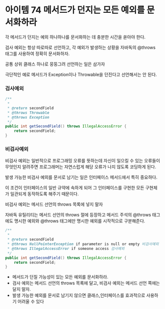 # 아이템 74 메서드가 던지는 모든 예외를 문서화하라

각 메서드가 던지는 예외 하나하나를 문서화하는 데 충분한 시간을 쏟아야 한다.

검사 예외는 항상 따로따로 선언하고, 각 예외가 발생하는 상황을 자바독의 @throws 태그를 사용하여 정확히 문서화하자.

공통 상위 클래스 하나로 뭉뚱그려 선언하는 일은 삼가자

극단적인 예로 메서드가 Exception이나 Throwable을 던진다고 선언해서는 안 된다.

### 검사예외
```java
/**
 *
 * @return secondField
 * @throws Throwable
 * @throws Exception
 */
public int getSecondField() throws IllegalAccessError {
    return secondField;
}
```
### 비검사예외

비검사 예외는 일반적으로 프로그래밍 오류를 뜻하는데 자신이 일으킬 수 있는 오류들이 무엇인지 알려주면 프로그래머는 자연스럽게 해당 오류가 나지 않도록 코딩하게 된다. 

발생 가능한 비검사 예외를 문서로 남기는 일은 인터페이스 메서드에서 특히 중요하다. 

이 조건이 인터페이스의 일반 규약에 속하게 되어 그 인터페이스를 구현한 모든 구현체가 일관되게 동작하도록 해주기 때문이다.

비검사 예외는 메서드 선언의 throws 목록에 넣지 말자

자바독 유틸리티는 메서드 선언의 throws 절에 등장하고 메서드 주석의 @throws 태그에도 명시한 예외와 @throws 태그에만 명시한 예외를 시작적으로 구분해준다.

```java
/**
 *
 * @return secondField
 * @throws NullPointerException if parameter is null or empty 비검사예외
 * @throws IllegalAccessError if someone access 검사예외
 */
public int getSecondField() throws IllegalAccessError {
    return secondField;
}
```

+ 메서드가 던질 가능성이 있는 모든 예외를 문서화하라. 
+ 검사 예외는 메서드 선언의 throws 목록에 달고, 비검사 예외는 메서드 선언 쪽에는 달지 말자.
+ 발생 가능한 예외를 문서로 남기지 않으면 클래스,인터페이스를 효과적으로 사용하기 어려울 수 있다